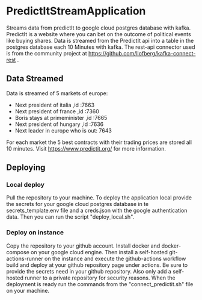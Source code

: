 # PredictItStreamApplication
Streams data from predictIt to google cloud postgres database with kafka. 
PredictIt is a website where you can bet on the outcome of political events like buying shares. 
Data is streamed from the PredictIt api into a table in the postgres database each 10 Minutes with kafka. The rest-api connector used is from the community project at 
https://github.com/llofberg/kafka-connect-rest . 

## Data Streamed

Data is streamed of 5 markets of europe:
  - Next president of italia ,id :7663
  - Next president of france ,id :7360
  - Boris stays at primeminister ,id :7665
  - Next president of hungary ,id :7636
  - Next leader in europe who is out: 7643

For each market the 5 best contracts with their trading prices are stored all 10 minutes. Visit 
https://www.predictit.org/ for more information. 

## Deploying

### Local deploy
Pull the repository to your machine.
To deploy the application local provide the secrets for your google cloud postgres database in te secrets_template.env file and a creds.json with the google authentication data.
Then you can run the script "deploy_local.sh".

### Deploy on instance
Copy the repository to your github account. 
Install docker and docker-compose on your google cloud engine. Then install a self-hosted git-actions-runner on the instance and execute the github-actions workflow build and deploy at your github repository page under actions. 
Be sure to provide the secrets need in your github repository. Also only add a self-hosted runner to a private repository for security reasons.
When the deployment is ready run the commands from the "connect_predictit.sh" file on your machine.

